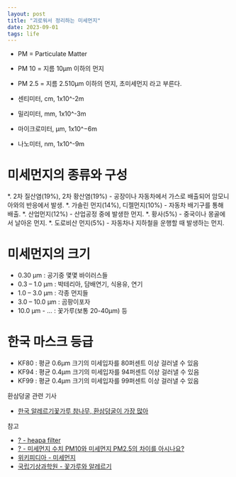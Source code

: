 ```yaml
---
layout: post
title: "괴로워서 정리하는 미세먼지"
date: 2023-09-01
tags: life
---
```


* PM = Particulate Matter
* PM 10 = 지름 10µm 이하의 먼지
* PM 2.5 = 지름 2.510µm 이하의 먼지, 초미세먼지 라고 부른다.

* 센티미터, cm, 1x10^-2m
* 밀리미터, mm, 1x10^-3m
* 마이크로미터, µm, 1x10^−6m
* 나노미터, nm, 1x10^-9m


# 미세먼지의 종류와 구성
*. 2차 질산염(19%), 2차 황산염(19%) - 공장이나 자동차에서 가스로 배출되어 암모니아와의 반응에서 발생.
*. 가솔린 먼지(14%), 디젤먼지(10%) - 자동차 배기구를 통해 배출.
*. 산업먼지(12%) - 산업공정 중에 발생한 먼지.
*. 황사(5%) - 중국이나 몽골에서 날아온 먼지.
*. 도로비산 먼지(5%) - 자동차나 지하철을 운행할 때 발생하는 먼지.

# 미세먼지의 크기
* 0.30 µm : 공기중 몇몇 바이러스들
* 0.3 – 1.0 µm : 박테리아, 담배연기, 식용유, 연기
* 1.0 – 3.0 µm : 각종 먼지들
* 3.0 – 10.0 µm : 곰팡이포자
* 10.0 µm - ... : 꽃가루(보통 20-40μm) 등

# 한국 마스크 등급
* KF80 : 평균 0.6μm 크기의 미세입자를 80퍼센트 이상 걸러낼 수 있음
* KF94 : 평균 0.4μm 크기의 미세입자를 94퍼센트 이상 걸러낼 수 있음
* KF99 : 평균 0.4μm 크기의 미세입자를 99퍼센트 이상 걸러낼 수 있음


환삼덩굴 관련 기사
* [한국 알레르기꽃가루 참나무, 환삼덩굴이 가장 많아](http://www.medical-tribune.co.kr/news/articleView.html?idxno=83068)

참고
* [? - heapa filter](https://www.trusens.com/ko-kr/news/blog/hepa-filter-guide-what-they-are-and-how-they-work/)
* [? - 미세먼지 수치 PM10와 미세먼지 PM2.5의 차이를 아시나요?](http://www.bmie.co.kr/bbs/board.php?bo_table=notice&wr_id=14)
* [위키피디아 - 미세먼지](https://ko.wikipedia.org/wiki/%EB%AF%B8%EC%84%B8%EB%A8%BC%EC%A7%80)
* [국립기상과학원 - 꽃가루와 알레르기](http://www.nims.go.kr/?sub_num=1016)